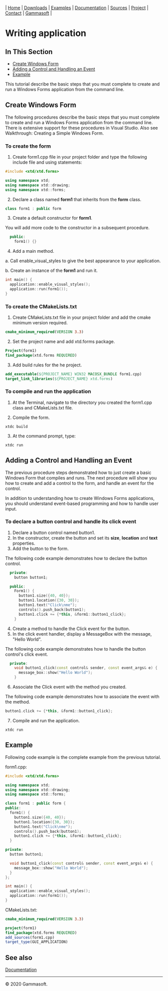 | [Home](home.md) | [Downloads](downloads.md) | [Examples](examples.md) | [Documentation](documentation.md) | [Sources](https://github.com/gammasoft71/xtd_forms) | [Project](https://sourceforge.net/projects/formspro/) | [Contact](contact.md) | [Gammasoft](https://gammasoft71.wixsite.com/gammasoft) |

# Writing application

## In This Section

* [Create Windows Form](#create-windows-form)
* [Adding a Control and Handling an Event](#adding-a-control-and-handling-an-event)
* [Example](#example)

This tutorial describe the basic steps that you must complete to create and run a Windows Forms application from the command line.

## Create Windows Form

The following procedures describe the basic steps that you must complete to create and run a Windows Forms application from the command line. There is extensive support for these procedures in Visual Studio. Also see Walkthrough: Creating a Simple Windows Form.

### To create the form

1. Create form1.cpp file in your project folder and type the following include file and using statements:

```c++
#include <xtd/xtd.forms>

using namespace xtd;
using namespace xtd::drawing;
using namespace xtd::forms;
```

2. Declare a class named **form1** that inherits from the **form** class.

```c++
class form1 : public form
```

3. Create a default constructor for **form1**.

You will add more code to the constructor in a subsequent procedure.

```c++
  public:
    form1() {}
```

4. Add a main method.

a. Call enable_visual_styles to give the best appearance to your application.

b. Create an instance of the **form1** and run it.

```c++
int main() {
  application::enable_visual_styles();
  application::run(form1());
}
```

### To create the CMakeLists.txt

1. Create CMakeLists.txt file in your project folder and add the cmake minimum version required.

```cmake
cmake_minimum_required(VERSION 3.3)
```

2. Set the project name and add xtd.forms package.

```cmake
Project(form1)
find_package(xtd.forms REQUIRED)
```

3. Add build rules for the he project.

```cmake
add_executable(${PROJECT_NAME} WIN32 MACOSX_BUNDLE form1.cpp)
target_link_libraries(${PROJECT_NAME} xtd.forms)
```

### To compile and run the application

1. At the Terminal, navigate to the directory you created the form1.cpp class and CMakeLists.txt file.

2. Compile the form.

```shell
xtdc build
```

3. At the command prompt, type:

```shell
xtdc run
```

## Adding a Control and Handling an Event

The previous procedure steps demonstrated how to just create a basic Windows Form that compiles and runs. The next procedure will show you how to create and add a control to the form, and handle an event for the control.

In addition to understanding how to create Windows Forms applications, you should understand event-based programming and how to handle user input.

### To declare a button control and handle its click event

1. Declare a button control named button1.
2. In the constructor, create the button and set its **size**, **location** and **text** properties.
3. Add the button to the form.

The following code example demonstrates how to declare the button control.

```c++
  private:
    button button1;

  public:
    Form1() {
      button1.size({40, 40});
      button1.location({30, 30});
      button1.text("Click\nme");
      controls().push_back(button1);
      button1.click += {*this, &form1::button1_click};
    }
```

4. Create a method to handle the Click event for the button.
5. In the click event handler, display a MessageBox with the message, "Hello World".

The following code example demonstrates how to handle the button control's click event.

```c++
  private:
    void button1_click(const control& sender, const event_args& e) {
      message_box::show("Hello World");
    }
```

6. Associate the Click event with the method you created.

The following code example demonstrates how to associate the event with the method.

```c++
button1.click += {*this, &form1::button1_click};
```

7. Compile and run the application.

```shell
xtdc run
```

## Example

Following code example is the complete example from the previous tutorial.

form1.cpp:

```c++
#include <xtd/xtd.forms>

using namespace xtd;
using namespace xtd::drawing;
using namespace xtd::forms;

class form1 : public form {  
public:
  form1() {
    button1.size({40, 40});
    button1.location({30, 30});
    button1.text("Click\nme");
    controls().push_back(button1);
    button1.click += {*this, &form1::button1_click};
  }

private:
  button button1;

  void button1_click(const control& sender, const event_args& e) {
    message_box::show("Hello World");
  }
};

int main() {
  application::enable_visual_styles();
  application::run(form1());
}

```

CMakeLists.txt:

```cmake
cmake_minimum_required(VERSION 3.3)

project(form1)
find_package(xtd.forms REQUIRED)
add_sources(form1.cpp)
target_type(GUI_APPLICATION)
```

## See also

[Documentation](documentation.md)

______________________________________________________________________________________________

© 2020 Gammasoft.
